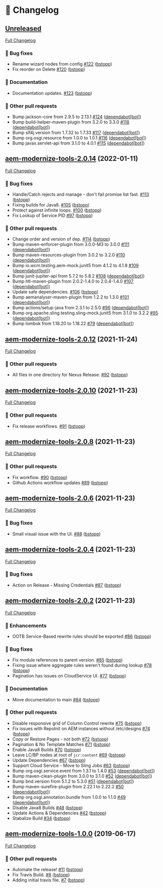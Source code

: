# 📑 Changelog

## [Unreleased](https://github.com/adobe/aem-modernize-tools/tree/HEAD)

[Full Changelog](https://github.com/adobe/aem-modernize-tools/compare/aem-modernize-tools-2.0.14...HEAD)

### 🐛 Bug fixes

- Rename wizard nodes from config [\#122](https://github.com/adobe/aem-modernize-tools/pull/122) ([bstopp](https://github.com/bstopp))
- Fix reorder on Delete [\#120](https://github.com/adobe/aem-modernize-tools/pull/120) ([bstopp](https://github.com/bstopp))

### 📖 Documentation

- Documentation updates. [\#123](https://github.com/adobe/aem-modernize-tools/pull/123) ([bstopp](https://github.com/bstopp))

### 📁 Other pull requests

- Bump jackson-core from 2.9.5 to 2.13.1 [\#124](https://github.com/adobe/aem-modernize-tools/pull/124) ([dependabot[bot]](https://github.com/apps/dependabot))
- Bump build-helper-maven-plugin from 3.2.0 to 3.3.0 [\#118](https://github.com/adobe/aem-modernize-tools/pull/118) ([dependabot[bot]](https://github.com/apps/dependabot))
- Bump slf4j.version from 1.7.32 to 1.7.33 [\#117](https://github.com/adobe/aem-modernize-tools/pull/117) ([dependabot[bot]](https://github.com/apps/dependabot))
- Bump org.osgi.resource from 1.0.0 to 1.0.1 [\#116](https://github.com/adobe/aem-modernize-tools/pull/116) ([dependabot[bot]](https://github.com/apps/dependabot))
- Bump javax.servlet-api from 3.1.0 to 4.0.1 [\#115](https://github.com/adobe/aem-modernize-tools/pull/115) ([dependabot[bot]](https://github.com/apps/dependabot))

## [aem-modernize-tools-2.0.14](https://github.com/adobe/aem-modernize-tools/tree/aem-modernize-tools-2.0.14) (2022-01-11)

[Full Changelog](https://github.com/adobe/aem-modernize-tools/compare/aem-modernize-tools-2.0.12...aem-modernize-tools-2.0.14)

### 🐛 Bug fixes

- Handle/Catch rejects and manage - don't fail promise list fast. [\#113](https://github.com/adobe/aem-modernize-tools/pull/113) ([bstopp](https://github.com/bstopp))
- Fixing builds for Java8. [\#105](https://github.com/adobe/aem-modernize-tools/pull/105) ([bstopp](https://github.com/bstopp))
- Protect against infinite loops. [\#100](https://github.com/adobe/aem-modernize-tools/pull/100) ([bstopp](https://github.com/bstopp))
- Fix Lookup of Service PID [\#97](https://github.com/adobe/aem-modernize-tools/pull/97) ([bstopp](https://github.com/bstopp))

### 📁 Other pull requests

- Change order and version of dep. [\#114](https://github.com/adobe/aem-modernize-tools/pull/114) ([bstopp](https://github.com/bstopp))
- Bump maven-enforcer-plugin from 3.0.0-M3 to 3.0.0 [\#111](https://github.com/adobe/aem-modernize-tools/pull/111) ([dependabot[bot]](https://github.com/apps/dependabot))
- Bump maven-resources-plugin from 3.0.2 to 3.2.0 [\#110](https://github.com/adobe/aem-modernize-tools/pull/110) ([dependabot[bot]](https://github.com/apps/dependabot))
- Bump io.wcm.testing.aem-mock.junit5 from 4.1.2 to 4.1.8 [\#109](https://github.com/adobe/aem-modernize-tools/pull/109) ([dependabot[bot]](https://github.com/apps/dependabot))
- Bump junit-jupiter-api from 5.7.2 to 5.8.2 [\#108](https://github.com/adobe/aem-modernize-tools/pull/108) ([dependabot[bot]](https://github.com/apps/dependabot))
- Bump htl-maven-plugin from 2.0.2-1.4.0 to 2.0.4-1.4.0 [\#107](https://github.com/adobe/aem-modernize-tools/pull/107) ([dependabot[bot]](https://github.com/apps/dependabot))
- Update safe dependencies. [\#106](https://github.com/adobe/aem-modernize-tools/pull/106) ([bstopp](https://github.com/bstopp))
- Bump aemanalyser-maven-plugin from 1.2.2 to 1.3.0 [\#101](https://github.com/adobe/aem-modernize-tools/pull/101) ([dependabot[bot]](https://github.com/apps/dependabot))
- Bump actions/setup-java from 2.3.1 to 2.5.0 [\#96](https://github.com/adobe/aem-modernize-tools/pull/96) ([dependabot[bot]](https://github.com/apps/dependabot))
- Bump org.apache.sling.testing.sling-mock.junit5 from 3.1.0 to 3.2.2 [\#95](https://github.com/adobe/aem-modernize-tools/pull/95) ([dependabot[bot]](https://github.com/apps/dependabot))
- Bump lombok from 1.18.20 to 1.18.22 [\#79](https://github.com/adobe/aem-modernize-tools/pull/79) ([dependabot[bot]](https://github.com/apps/dependabot))

## [aem-modernize-tools-2.0.12](https://github.com/adobe/aem-modernize-tools/tree/aem-modernize-tools-2.0.12) (2021-11-24)

[Full Changelog](https://github.com/adobe/aem-modernize-tools/compare/aem-modernize-tools-2.0.10...aem-modernize-tools-2.0.12)

### 📁 Other pull requests

- All files in one directory for Nexus Release. [\#92](https://github.com/adobe/aem-modernize-tools/pull/92) ([bstopp](https://github.com/bstopp))

## [aem-modernize-tools-2.0.10](https://github.com/adobe/aem-modernize-tools/tree/aem-modernize-tools-2.0.10) (2021-11-23)

[Full Changelog](https://github.com/adobe/aem-modernize-tools/compare/aem-modernize-tools-2.0.8...aem-modernize-tools-2.0.10)

### 📁 Other pull requests

- Fix release workflows. [\#91](https://github.com/adobe/aem-modernize-tools/pull/91) ([bstopp](https://github.com/bstopp))

## [aem-modernize-tools-2.0.8](https://github.com/adobe/aem-modernize-tools/tree/aem-modernize-tools-2.0.8) (2021-11-23)

[Full Changelog](https://github.com/adobe/aem-modernize-tools/compare/aem-modernize-tools-2.0.6...aem-modernize-tools-2.0.8)

### 📁 Other pull requests

- Fix workflow. [\#90](https://github.com/adobe/aem-modernize-tools/pull/90) ([bstopp](https://github.com/bstopp))
- Github Actions workflow updates [\#89](https://github.com/adobe/aem-modernize-tools/pull/89) ([bstopp](https://github.com/bstopp))

## [aem-modernize-tools-2.0.6](https://github.com/adobe/aem-modernize-tools/tree/aem-modernize-tools-2.0.6) (2021-11-23)

[Full Changelog](https://github.com/adobe/aem-modernize-tools/compare/aem-modernize-tools-2.0.4...aem-modernize-tools-2.0.6)

### 🐛 Bug fixes

- Small visual issue with the UI. [\#88](https://github.com/adobe/aem-modernize-tools/pull/88) ([bstopp](https://github.com/bstopp))

## [aem-modernize-tools-2.0.4](https://github.com/adobe/aem-modernize-tools/tree/aem-modernize-tools-2.0.4) (2021-11-23)

[Full Changelog](https://github.com/adobe/aem-modernize-tools/compare/aem-modernize-tools-2.0.2...aem-modernize-tools-2.0.4)

### 🐛 Bug fixes

- Action on Release - Missing Credentials [\#87](https://github.com/adobe/aem-modernize-tools/pull/87) ([bstopp](https://github.com/bstopp))

## [aem-modernize-tools-2.0.2](https://github.com/adobe/aem-modernize-tools/tree/aem-modernize-tools-2.0.2) (2021-11-23)

[Full Changelog](https://github.com/adobe/aem-modernize-tools/compare/aem-modernize-tools-1.0.0...aem-modernize-tools-2.0.2)

### 🚀 Enhancements

- OOTB Service-Based rewrite rules should be exported [\#86](https://github.com/adobe/aem-modernize-tools/pull/86) ([bstopp](https://github.com/bstopp))

### 🐛 Bug fixes

- Fix module references to parent version. [\#85](https://github.com/adobe/aem-modernize-tools/pull/85) ([bstopp](https://github.com/bstopp))
- Fixing issue where aggregate rules weren't found during lookup [\#78](https://github.com/adobe/aem-modernize-tools/pull/78) ([bstopp](https://github.com/bstopp))
- Pagination has issues on CloudService UI. [\#77](https://github.com/adobe/aem-modernize-tools/pull/77) ([bstopp](https://github.com/bstopp))

### 📖 Documentation

- Move documentation to main [\#84](https://github.com/adobe/aem-modernize-tools/pull/84) ([bstopp](https://github.com/bstopp))

### 📁 Other pull requests

- Disable responsive grid of Column Control rewrite [\#75](https://github.com/adobe/aem-modernize-tools/pull/75) ([bstopp](https://github.com/bstopp))
- Fix issues with RepoInit on AEM instances without /etc/designs [\#74](https://github.com/adobe/aem-modernize-tools/pull/74) ([bstopp](https://github.com/bstopp))
- Copy or Restore Pages - not both [\#72](https://github.com/adobe/aem-modernize-tools/pull/72) ([bstopp](https://github.com/bstopp))
- Pagination & No Template Matches [\#71](https://github.com/adobe/aem-modernize-tools/pull/71) ([bstopp](https://github.com/bstopp))
- Enable Java8 Builds [\#70](https://github.com/adobe/aem-modernize-tools/pull/70) ([bstopp](https://github.com/bstopp))
- Leave LC/BP nodes at root of `jcr:content` [\#69](https://github.com/adobe/aem-modernize-tools/pull/69) ([bstopp](https://github.com/bstopp))
- Update Dependencies [\#67](https://github.com/adobe/aem-modernize-tools/pull/67) ([bstopp](https://github.com/bstopp))
- Support Cloud Service - Move to Sling Jobs [\#63](https://github.com/adobe/aem-modernize-tools/pull/63) ([bstopp](https://github.com/bstopp))
- Bump org.osgi.service.event from 1.3.1 to 1.4.0 [\#53](https://github.com/adobe/aem-modernize-tools/pull/53) ([dependabot[bot]](https://github.com/apps/dependabot))
- Bump maven-clean-plugin from 3.0.0 to 3.1.0 [\#52](https://github.com/adobe/aem-modernize-tools/pull/52) ([dependabot[bot]](https://github.com/apps/dependabot))
- Bump bnd.version from 5.1.2 to 5.3.0 [\#51](https://github.com/adobe/aem-modernize-tools/pull/51) ([dependabot[bot]](https://github.com/apps/dependabot))
- Bump maven-surefire-plugin from 2.22.1 to 2.22.2 [\#50](https://github.com/adobe/aem-modernize-tools/pull/50) ([dependabot[bot]](https://github.com/apps/dependabot))
- Bump org.osgi.annotation.bundle from 1.0.0 to 1.1.0 [\#49](https://github.com/adobe/aem-modernize-tools/pull/49) ([dependabot[bot]](https://github.com/apps/dependabot))
- Disable Java8 Builds [\#48](https://github.com/adobe/aem-modernize-tools/pull/48) ([bstopp](https://github.com/bstopp))
- Update Actions & Dependencies [\#42](https://github.com/adobe/aem-modernize-tools/pull/42) ([bstopp](https://github.com/bstopp))
- Stabalize Build [\#34](https://github.com/adobe/aem-modernize-tools/pull/34) ([bstopp](https://github.com/bstopp))

## [aem-modernize-tools-1.0.0](https://github.com/adobe/aem-modernize-tools/tree/aem-modernize-tools-1.0.0) (2019-06-17)

[Full Changelog](https://github.com/adobe/aem-modernize-tools/compare/168d40edef75843649b0fa8628d26c106bf7e243...aem-modernize-tools-1.0.0)

### 📁 Other pull requests

- Automate the release! [\#11](https://github.com/adobe/aem-modernize-tools/pull/11) ([bstopp](https://github.com/bstopp))
- Fix Travis Build. [\#8](https://github.com/adobe/aem-modernize-tools/pull/8) ([bstopp](https://github.com/bstopp))
- Adding initial travis file. [\#7](https://github.com/adobe/aem-modernize-tools/pull/7) ([bstopp](https://github.com/bstopp))



